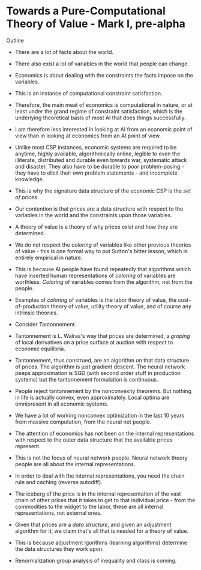 # Towards a Pure-Computational Theory of Value - Mark I, pre-alpha

Outline

- There are a lot of facts about the world.
- There also exist a lot of variables in the world that people can change.
- Economics is about dealing with the constraints the facts impose on the variables.
- This is an instance of computational constraint satisfaction.
- Therefore, the main meat of economics is computational in nature, or at least under the grand regime of constraint satisfaction, which is the underlying theoretical basis of most AI that does things successfully.
- I am therefore less interested in looking at AI from an economic point of view than in looking at economics from an AI point of view.

- Unlike most CSP instances, economic systems are required to be anytime, highly available, algorithmically online, legible to even the illiterate, distributed and durable even towards war, systematic attack and disaster. They also have to be durable to poor problem-posing - they have to elicit their own problem statements - and incomplete knowledge.
- This is why the signature data structure of the economic CSP is the _set of prices_.
- Our contention is that prices are a data structure with respect to the variables in the world and the constraints upon those variables.

- A theory of value is a theory of why prices exist and how they are determined.
- We do not respect the _coloring_ of variables like other previous theories of value - this is one formal way to put Sutton's bitter lesson, which is entirely empirical in nature.
- This is because AI people have found repeatedly that algorithms which have inserted human representations of _coloring_ of variables are worthless. _Coloring_ of variables comes from the algorithm, not from the people.
- Examples of _coloring_ of variables is the labor theory of value, the cost-of-production theory of value, utility theory of value, and of course any intrinsic theories.

- Consider Tantonnement.
- Tantonnement is L. Walras's way that prices are determined, a _groping_ of local derivatives on a price surface at auction with respect to economic equilibria.
- Tantonnement, thus construed, are an algorithm on that data structure of prices. The algorithm is just gradient descent. The neural network peeps approximation is SGD (with second order stuff in production systems) but the tantonnement formulation is continuous.

- People reject tantonnement by the nonconvexity theorems. But nothing in life is actually convex, even approximately. Local optima are omnipresent in all economic systems.
- We have a lot of working nonconvex optimization in the last 10 years from massive computation, from the neural net people.
- The attention of economics has not been on the internal representations with respect to the outer data structure that the available prices represent.
- This is not the focus of neural network people. Neural network theory people are all about the internal representations.
- In order to deal with the internal representations, you need the chain rule and caching (reverse autodiff).
- The iceberg of the price is in the internal representation of the vast chain of other prices that it takes to get to that individual price - from the commodities to the widget to the labor, these are all internal representations, not external ones.

- Given that prices are a _data structure_, and given an adjustment algorithm for it, we claim that's all that is needed for a theory of value.
- This is because adjustment lgorithms (learning algorithms) determine the data structures they work upon.

- Renormalization group analysis of inequality and class is coming.
